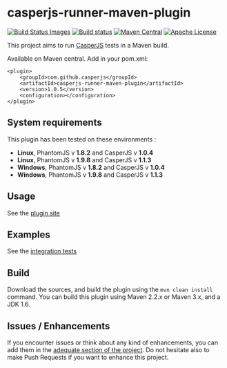 casperjs-runner-maven-plugin
============================

[![Build Status Images](https://travis-ci.org/casperjs/casperjs-runner-maven-plugin.svg)](https://travis-ci.org/casperjs/casperjs-runner-maven-plugin)
[![Build status](https://ci.appveyor.com/api/projects/status/upk40tu5vs2q1abj?svg=true)](https://ci.appveyor.com/project/bguerin/casperjs-runner-maven-plugin)
[![Maven Central](https://maven-badges.herokuapp.com/maven-central/com.github.casperjs/casperjs-runner-maven-plugin/badge.svg?style=flat)](http://search.maven.org/#search%7Cgav%7C1%7Cg%3A%22com.github.casperjs%22%20AND%20a%3A%22casperjs-runner-maven-plugin%22)
[![Apache License](http://img.shields.io/badge/license-APACHE2-blue.svg)](https://www.apache.org/licenses/LICENSE-2.0.html)

This project aims to run [CasperJS](http://casperjs.org/) tests in a Maven build.

Available on Maven central.
Add in your pom.xml:

```
<plugin>
    <groupId>com.github.casperjs</groupId>
    <artifactId>casperjs-runner-maven-plugin</artifactId>
    <version>1.0.5</version>
    <configuration></configuration>
</plugin>
```

## System requirements

This plugin has been tested on these environments :
- **Linux**, PhantomJS v **1.8.2** and CasperJS v **1.0.4**
- **Linux**, PhantomJS v **1.9.8** and CasperJS v **1.1.3**
- **Windows**, PhantomJS v **1.8.2** and CasperJS v **1.0.4**
- **Windows**, PhantomJS v **1.9.8** and CasperJS v **1.1.3**

## Usage

See the [plugin site](http://casperjs.github.io/casperjs-runner-maven-plugin/)

## Examples

See the [integration tests](https://github.com/casperjs/casperjs-runner-maven-plugin/tree/master/src/it/casperjs-runner)

## Build

Download the sources, and build the plugin using the ```mvn clean install``` command. You can build this plugin using Maven 2.2.x or Maven 3.x, and a JDK 1.6.

## Issues / Enhancements

If you encounter issues or think about any kind of enhancements, you can add them in the [adequate section of the project](https://github.com/casperjs/casperjs-runner-maven-plugin/issues). Do not hesitate also to make Push Requests if you want to enhance this project.


